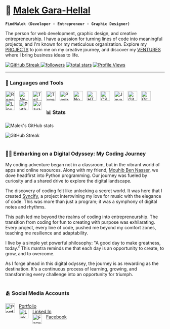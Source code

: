 # 💫 [Malek Gara-Hellal](https://www.findmalek.com)

**`FindMalek (Developer - Entrepreneur - Graphic Designer)`**

The person for web development, graphic design, and creative entrepreneurship. I have a passion for turning lines of code into meaningful projects, and I'm known for my meticulous organization. Explore my <a href="https://www.findmalek.tech/projects">PROJECTS</a> to join me on my creative journey, and discover my <a href="https://www.findmalek.tech/about#my-ventures">VENTURES</a> where I bring business ideas to life.

   <p align="left">
      <a href="https://github.com/FindMalek">
         <img alt="GitHub Streak" title="Check out my GitHub Streak" src="https://custom-icon-badges.demolab.com/badge/dynamic/json?logo=fire&logoColor=white&color=212121&label=streak&query=%24.currentStreak.length&suffix=%20days&url=https%3A%2F%2Fstreak-stats.demolab.com%2F%3Fuser%3DFindMalek%26type%3Djson&style=for-the-badge&labelColor=181717"/>
      </a>
      <a href="https://github.com/FindMalek?tab=followers">
         <img alt="followers" title="Follow me on Github" src="https://custom-icon-badges.demolab.com/github/followers/FindMalek?color=236ad3&labelColor=1155ba&style=for-the-badge&logo=person-add&label=Follow&logoColor=white"/></a>
      <a href="https://github.com/FindMalek?tab=repositories&sort=stargazers">
         <img alt="total stars" title="Total stars on GitHub" src="https://custom-icon-badges.demolab.com/github/stars/FindMalek?color=C79600&style=for-the-badge&labelColor=C79600&logo=star"/></a>
      <a href="https://github.com/FindMalek">
         <img alt="Profile Views" title="Github Profile Views" src="https://komarev.com/ghpvc/?username=findmalek&color=A5a5a5&style=for-the-badge&label=VIEWS&logo=eye&logoColor=white"/></a>
   </p>

---

### 🧰 Languages and Tools

<img align="left" alt="React" width="30px" style="padding-right:10px;" src="https://cdn.jsdelivr.net/gh/devicons/devicon/icons/react/react-original.svg" />
<img align="left" alt="Next JS" width="30px" style="padding-right:10px;" src="https://cdn.jsdelivr.net/gh/devicons/devicon/icons/nextjs/nextjs-original.svg" />
<img align="left" alt="Tailwind CSS" width="30px" style="padding-right:10px;" src="https://cdn.jsdelivr.net/gh/devicons/devicon@latest/icons/tailwindcss/tailwindcss-original.svg" />
<img align="left" alt="TypeScript" width="30px" style="padding-right:10px;" src="https://cdn.jsdelivr.net/gh/devicons/devicon/icons/typescript/typescript-plain.svg" />
<img align="left" alt="PostreSQL" width="30px" style="padding-right:10px;" src="https://cdn.jsdelivr.net/gh/devicons/devicon/icons/postgresql/postgresql-plain.svg" />
<img align="left" alt="NodeJS" width="30px" style="padding-right:10px;" src="https://cdn.jsdelivr.net/gh/devicons/devicon/icons/nodejs/nodejs-original.svg" />
<img align="left" alt="HTML" width="30px" style="padding-right:10px;" src="https://cdn.jsdelivr.net/gh/devicons/devicon/icons/html5/html5-plain.svg" />
<img align="left" alt="CSS" width="30px" style="padding-right:10px;" src="https://cdn.jsdelivr.net/gh/devicons/devicon/icons/css3/css3-plain.svg" />
<img align="left" alt="JavaScript" width="30px" style="padding-right:10px;" src="https://cdn.jsdelivr.net/gh/devicons/devicon/icons/javascript/javascript-plain.svg" />
<img align="left" alt="Git" width="30px" style="padding-right:10px;" src="https://cdn.jsdelivr.net/gh/devicons/devicon/icons/git/git-original.svg" />
<img align="left" alt="GitHub" width="30px" style="padding-right:10px;" src="https://cdn.jsdelivr.net/gh/devicons/devicon/icons/github/github-original.svg" />
<img align="left" alt="Linux" width="30px" style="padding-right:10px;" src="https://cdn.jsdelivr.net/gh/devicons/devicon/icons/linux/linux-original.svg" />
<img align="left" alt="Python" width="30px" style="padding-right:10px;" src="https://cdn.jsdelivr.net/gh/devicons/devicon/icons/python/python-plain.svg" />
<img align="left" alt="Java" width="30px" style="padding-right:10px;" src="https://cdn.jsdelivr.net/gh/devicons/devicon/icons/java/java-original.svg"/>

<br />

#

### 📊 Stats

![Malek's GitHub stats](https://github-readme-stats.vercel.app/api?username=FindMalek&show_icons=true&theme=gruvbox)

![GitHub Streak](https://streak-stats.demolab.com?user=FindMalek&theme=gruvbox&border_radius=4.5)

#

 <summary><h3>👨‍💻 Embarking on a Digital Odyssey: My Coding Journey</h3></summary>
 
   My coding adventure began not in a classroom, but in the vibrant world of apps and online resources. Along with my friend, [Mouhib Ben Nasser](https://github.com/meowhib), we dove headfirst into Python programming. Our journey was fueled by curiosity and a shared drive to explore the digital landscape.

   The discovery of coding felt like unlocking a secret world. It was here that I created [Syncify](https://github.com/FindMalek/Syncify), a project intertwining my love for music with the elegance of code. This was more than just a program; it was a symphony of digital notes and rhythms.

   This path led me beyond the realms of coding into entrepreneurship. The transition from coding for fun to creating with purpose was exhilarating. Every project, every line of code, pushed me beyond my comfort zones, teaching me resilience and adaptability.

   I live by a simple yet powerful philosophy: "A good day to make greatness, today." This mantra reminds me that each day is an opportunity to create, to grow, and to overcome.

   As I forge ahead in this digital odyssey, the journey is as rewarding as the destination. It's a continuous process of learning, growing, and transforming every challenge into an opportunity for triumph.

#

### 🫂 Social Media Accounts

   <a target="_blank" href="https://www.findmalek.tech">
   <img align="left" alt="Portfolio" width="30px" style="padding-right:10px;" src="https://cdn.jsdelivr.net/gh/devicons/devicon/icons/ie10/ie10-original.svg" />Portfolio</a>

   <br/>

   <a target="_blank" href="https://www.linkedin.com/in/findmalek">
   <img align="left" alt="Linked In" width="30px" style="padding-right:10px;" src="https://cdn.jsdelivr.net/gh/devicons/devicon/icons/linkedin/linkedin-original.svg" />Linked In</a>

   <br />

   <a target="_blank" href="https://www.facebook.com/foundmalek/">
   <img align="left" alt="Facebook" width="30px" style="padding-right:10px;" src="https://cdn.jsdelivr.net/gh/devicons/devicon/icons/facebook/facebook-original.svg" />Facebook</a>
